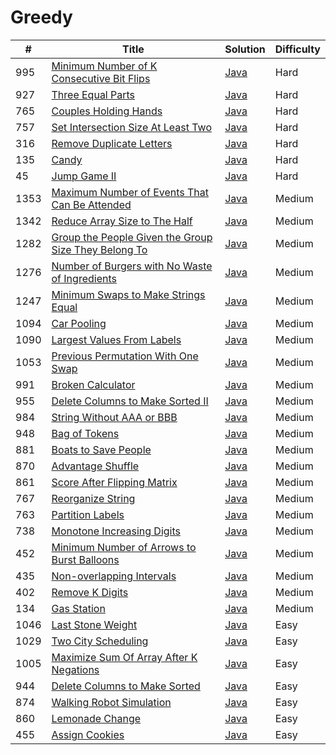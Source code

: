 Greedy
========

| # | Title | Solution | Difficulty |
|---| ----- | -------- | ---------- |
|995|[Minimum Number of K Consecutive Bit Flips](https://leetcode.com/problems/minimum-number-of-k-consecutive-bit-flips/)|[Java](src/hard/MinimumKConsecutiveBitFlips.java)|Hard|
|927|[Three Equal Parts](https://leetcode.com/problems/three-equal-parts/)|[Java](src/hard/ThreeEqualParts.java)|Hard|
|765|[Couples Holding Hands](https://leetcode.com/problems/couples-holding-hands/)|[Java](src/hard/CouplesHoldingHands.java)|Hard|
|757|[Set Intersection Size At Least Two](https://leetcode.com/problems/set-intersection-size-at-least-two/)|[Java](src/hard/SetIntersectionAtLeastTwo.java)|Hard|
|316|[Remove Duplicate Letters](https://leetcode.com/problems/remove-duplicate-letters/)|[Java](src/hard/RemoveDuplicateLetters.java)|Hard|
|135|[Candy](https://leetcode.com/problems/candy/)|[Java](src/hard/Candy.java)|Hard|
|45|[Jump Game II](https://leetcode.com/problems/jump-game-ii/)|[Java](src/hard/JumpGameII.java)|Hard|
|1353|[Maximum Number of Events That Can Be Attended](https://leetcode.com/problems/maximum-number-of-events-that-can-be-attended/)|[Java](src/medium/MaximumEventsCanBeAttended.java)|Medium|
|1342|[Reduce Array Size to The Half](https://leetcode.com/problems/reduce-array-size-to-the-half/)|[Java](src/medium/ReduceArraySizeToHalf.java)|Medium|
|1282|[Group the People Given the Group Size They Belong To](https://leetcode.com/problems/group-the-people-given-the-group-size-they-belong-to/)|[Java](src/medium/GroupPeopleGivenGroupSizeTheyBelongTo.java)|Medium|
|1276|[Number of Burgers with No Waste of Ingredients](https://leetcode.com/problems/number-of-burgers-with-no-waste-of-ingredients/)|[Java](src/medium/NumberOfBurgersWithNoWasteOfIngredients.java)|Medium|
|1247|[Minimum Swaps to Make Strings Equal](https://leetcode.com/problems/minimum-swaps-to-make-strings-equal/)|[Java](src/medium/MinimumSwapsToMakeStringsEqual.java)|Medium|
|1094|[Car Pooling](https://leetcode.com/problems/car-pooling/)|[Java](src/medium/CarPooling.java)|Medium|
|1090|[Largest Values From Labels](https://leetcode.com/problems/largest-values-from-labels/)|[Java](src/medium/LargestValuesFromLabels.java)|Medium|
|1053|[Previous Permutation With One Swap](https://leetcode.com/problems/previous-permutation-with-one-swap/)|[Java](src/medium/PreviousPermutationWithOneSwap.java)|Medium|
|991|[Broken Calculator](https://leetcode.com/problems/broken-calculator/)|[Java](src/medium/BrokenCalculator.java)|Medium|
|955|[Delete Columns to Make Sorted II](https://leetcode.com/problems/delete-columns-to-make-sorted-ii/)|[Java](src/medium/DeleteColumnsMakeSortedII.java)|Medium|
|984|[String Without AAA or BBB](https://leetcode.com/problems/string-without-aaa-or-bbb/)|[Java](src/medium/StringWithoutAAAOrBBB.java)|Medium|
|948|[Bag of Tokens](https://leetcode.com/problems/bag-of-tokens/)|[Java](src/medium/BagOfTokens.java)|Medium|
|881|[Boats to Save People](https://leetcode.com/problems/boats-to-save-people/)|[Java](src/medium/BoatsToSavePeople.java)|Medium|
|870|[Advantage Shuffle](https://leetcode.com/problems/advantage-shuffle/)|[Java](src/medium/AdvantageShuffle.java)|Medium|
|861|[Score After Flipping Matrix](https://leetcode.com/problems/score-after-flipping-matrix/)|[Java](src/medium/ScoreAfterFlippingMatrix.java)|Medium|
|767|[Reorganize String](https://leetcode.com/problems/reorganize-string/)|[Java](src/medium/ReorganizeString.java)|Medium|
|763|[Partition Labels](https://leetcode.com/problems/partition-labels/)|[Java](src/medium/PartitionLabels.java)|Medium|
|738|[Monotone Increasing Digits](https://leetcode.com/problems/monotone-increasing-digits/)|[Java](src/medium/MonotoneIncreasingDigits.java)|Medium|
|452|[Minimum Number of Arrows to Burst Balloons](https://leetcode.com/problems/minimum-number-of-arrows-to-burst-balloons/)|[Java](src/medium/MinimumNumberOfArrowsToBurstBalloons.java)|Medium|
|435|[Non-overlapping Intervals](https://leetcode.com/problems/non-overlapping-intervals/)|[Java](src/medium/NonOverlappingIntervals.java)|Medium|
|402|[Remove K Digits](https://leetcode.com/problems/remove-k-digits/)|[Java](src/medium/RemoveKDigits.java)|Medium|
|134|[Gas Station](https://leetcode.com/problems/gas-station/)|[Java](src/medium/GasStation.java)|Medium|
|1046|[Last Stone Weight](https://leetcode.com/problems/last-stone-weight/)|[Java](src/easy/LastStoneWeight.java)|Easy|
|1029|[Two City Scheduling](https://leetcode.com/problems/two-city-scheduling/)|[Java](src/easy/TwoCityScheduling.java)|Easy|
|1005|[Maximize Sum Of Array After K Negations](https://leetcode.com/problems/maximize-sum-of-array-after-k-negations/)|[Java](src/easy/MaximizeSumOfArrayAfterKNegations.java)|Easy|
|944|[Delete Columns to Make Sorted](https://leetcode.com/problems/delete-columns-to-make-sorted/)|[Java](src/easy/DeleteColumnsToMakeSorted.java)|Easy|
|874|[Walking Robot Simulation](https://leetcode.com/problems/walking-robot-simulation/)|[Java](src/easy/WalkingRobotSimulation.java)|Easy|
|860|[Lemonade Change](https://leetcode.com/problems/lemonade-change/)|[Java](src/easy/LemonadeChange.java)|Easy|
|455|[Assign Cookies](https://leetcode.com/problems/assign-cookies/)|[Java](src/easy/AssignCookies.java)|Easy|
